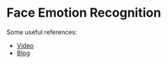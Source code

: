 # Face Emotion Recognition

Some useful references: 
- [Video](https://www.youtube.com/watch?v=avv9GQ3b6Qg&t=118s)
- [Blog](https://towardsdatascience.com/face-detection-with-haar-cascade-727f68dafd08)
